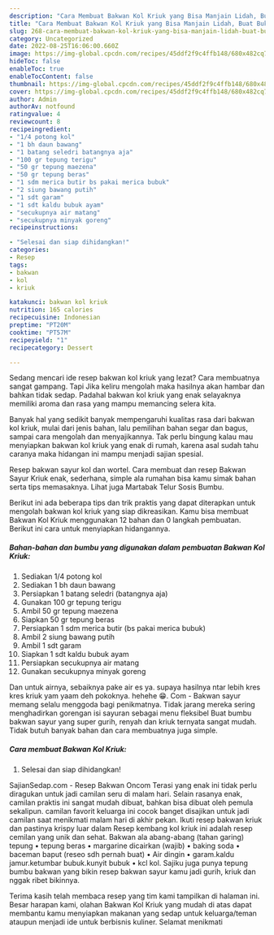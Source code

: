 ```yaml
---
description: "Cara Membuat Bakwan Kol Kriuk yang Bisa Manjain Lidah, Buat Buka Puasa Bisa Manjain Lidah"
title: "Cara Membuat Bakwan Kol Kriuk yang Bisa Manjain Lidah, Buat Buka Puasa Bisa Manjain Lidah"
slug: 268-cara-membuat-bakwan-kol-kriuk-yang-bisa-manjain-lidah-buat-buka-puasa-bisa-manjain-lidah
category: Uncategorized
date: 2022-08-25T16:06:00.660Z
image: https://img-global.cpcdn.com/recipes/45ddf2f9c4ffb148/680x482cq70/bakwan-kol-kriuk-foto-resep-utama.jpg
hideToc: false
enableToc: true
enableTocContent: false
thumbnail: https://img-global.cpcdn.com/recipes/45ddf2f9c4ffb148/680x482cq70/bakwan-kol-kriuk-foto-resep-utama.jpg
cover: https://img-global.cpcdn.com/recipes/45ddf2f9c4ffb148/680x482cq70/bakwan-kol-kriuk-foto-resep-utama.jpg
author: Admin
authorAv: notfound
ratingvalue: 4
reviewcount: 8
recipeingredient:
- "1/4 potong kol"
- "1 bh daun bawang"
- "1 batang seledri batangnya aja"
- "100 gr tepung terigu"
- "50 gr tepung maezena"
- "50 gr tepung beras"
- "1 sdm merica butir bs pakai merica bubuk"
- "2 siung bawang putih"
- "1 sdt garam"
- "1 sdt kaldu bubuk ayam"
- "secukupnya air matang"
- "secukupnya minyak goreng"
recipeinstructions:

- "Selesai dan siap dihidangkan!"
categories:
- Resep
tags:
- bakwan
- kol
- kriuk

katakunci: bakwan kol kriuk 
nutrition: 165 calories
recipecuisine: Indonesian
preptime: "PT20M"
cooktime: "PT57M"
recipeyield: "1"
recipecategory: Dessert

---
```



Sedang mencari ide resep bakwan kol kriuk yang lezat? Cara membuatnya sangat gampang. Tapi Jika keliru mengolah maka hasilnya akan hambar dan bahkan tidak sedap. Padahal bakwan kol kriuk yang enak selayaknya memiliki aroma dan rasa yang mampu memancing selera kita.


Banyak hal yang sedikit banyak mempengaruhi kualitas rasa dari bakwan kol kriuk, mulai dari jenis bahan, lalu pemilihan bahan segar dan bagus, sampai cara mengolah dan menyajikannya. Tak perlu bingung kalau mau menyiapkan bakwan kol kriuk yang enak di rumah, karena asal sudah tahu caranya maka hidangan ini mampu menjadi sajian spesial.

Resep bakwan sayur kol dan wortel. Cara membuat dan resep Bakwan Sayur Kriuk enak, sederhana, simple ala rumahan bisa kamu simak bahan serta tips memasaknya. Lihat juga Martabak Telur Sosis Bumbu.


Berikut ini ada beberapa tips dan trik praktis yang dapat diterapkan untuk mengolah bakwan kol kriuk yang siap dikreasikan. Kamu bisa membuat Bakwan Kol Kriuk menggunakan 12 bahan dan 0 langkah pembuatan. Berikut ini cara untuk menyiapkan hidangannya.

<!--inarticleads1-->

##### Bahan-bahan dan bumbu yang digunakan dalam pembuatan Bakwan Kol Kriuk:

1. Sediakan 1/4 potong kol
1. Sediakan 1 bh daun bawang
1. Persiapkan 1 batang seledri (batangnya aja)
1. Gunakan 100 gr tepung terigu
1. Ambil 50 gr tepung maezena
1. Siapkan 50 gr tepung beras
1. Persiapkan 1 sdm merica butir (bs pakai merica bubuk)
1. Ambil 2 siung bawang putih
1. Ambil 1 sdt garam
1. Siapkan 1 sdt kaldu bubuk ayam
1. Persiapkan secukupnya air matang
1. Gunakan secukupnya minyak goreng


Dan untuk airnya, sebaiknya pake air es ya. supaya hasilnya ntar lebih kres kres kriuk yam yaam deh pokoknya. hehehe 😁. Com - Bakwan sayur memang selalu menggoda bagi penikmatnya. Tidak jarang mereka sering menghadirkan gorengan isi sayuran sebagai menu fleksibel Buat bumbu bakwan sayur yang super gurih, renyah dan kriuk ternyata sangat mudah. Tidak butuh banyak bahan dan cara membuatnya juga simple. 

<!--inarticleads2-->

##### Cara membuat Bakwan Kol Kriuk:


1. Selesai dan siap dihidangkan!

SajianSedap.com - Resep Bakwan Oncom Terasi yang enak ini tidak perlu diragukan untuk jadi camilan seru di malam hari. Selain rasanya enak, camilan praktis ini sangat mudah dibuat, bahkan bisa dibuat oleh pemula sekalipun. camilan favorit keluarga ini cocok banget disajikan untuk jadi camilan saat menikmati malam hari di akhir pekan. Ikuti resep bakwan kriuk dan pastinya krispy luar dalam Resep kembang kol kriuk ini adalah resep cemilan yang unik dan sehat. Bakwan ala abang-abang (tahan garing) tepung • tepung beras • margarine dicairkan (wajib) • baking soda • baceman baput (reseo sdh pernah buat) • Air dingin • garam.kaldu jamur.ketumbar bubuk.kunyit bubuk • kcl kol. Sajiku juga punya tepung bumbu bakwan yang bikin resep bakwan sayur kamu jadi gurih, kriuk dan nggak ribet bikinnya. 

Terima kasih telah membaca resep yang tim kami tampilkan di halaman ini. Besar harapan kami, olahan Bakwan Kol Kriuk yang mudah di atas dapat membantu kamu menyiapkan makanan yang sedap untuk keluarga/teman ataupun menjadi ide untuk berbisnis kuliner. Selamat menikmati
